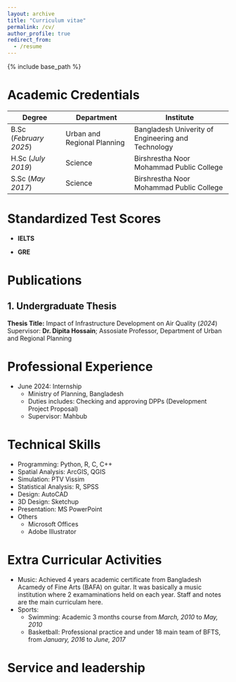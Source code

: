 ```yaml
---
layout: archive
title: "Curriculum vitae"
permalink: /cv/
author_profile: true
redirect_from:
  - /resume
---
```


{% include base_path %}

Academic Credentials
======      		

| Degree                 | Department                                           |  Institute                                         |
| -----------------------| -----------------------------------------------------| ---------------------------------------------------|
| B.Sc (_February 2025_) |Urban and Regional Planning                           | Bangladesh Univerity of Engineering and Technology |
| H.Sc (_July 2019_)     | Science                                              | Birshrestha Noor Mohammad Public College           |
| S.Sc (_May 2017_)      | Science                                              | Birshrestha Noor Mohammad Public College           |




Standardized Test Scores
======
- **IELTS**
  
- **GRE**


Publications
=======
## 1. Undergraduate Thesis
**Thesis Title:** Impact of Infrastructure Development on Air Quality (_2024_)   
Supervisor: **Dr. Dipita Hossain**; Assosiate Professor, Department of Urban and Regional Planning  

Professional Experience
======
* June 2024: Internship
  * Ministry of Planning, Bangladesh
  * Duties includes: Checking and approving DPPs (Development Project Proposal)
  * Supervisor: Mahbub

Technical Skills
======
* Programming: Python, R, C, C++
* Spatial Analysis: ArcGIS, QGIS
* Simulation: PTV Vissim
* Statistical Analysis: R, SPSS
* Design: AutoCAD
* 3D Design: Sketchup
* Presentation: MS PowerPoint
* Others
  * Microsoft Offices
  * Adobe Illustrator

Extra Curricular Activities
======
  * Music:  Achieved 4 years academic certificate from Bangladesh Acamedy of Fine Arts (BAFA) on guitar.
    It was basically a music institution where 2 examaminations held on each year. Staff and notes are the
    main curriculam here.
  * Sports:
    * Swimming: Academic 3 months course from _March, 2010_ to _May, 2010_
    * Basketball: Professional practice and under 18 main team of BFTS, from _January, 2016_ to _June, 2017_


Service and leadership
======

